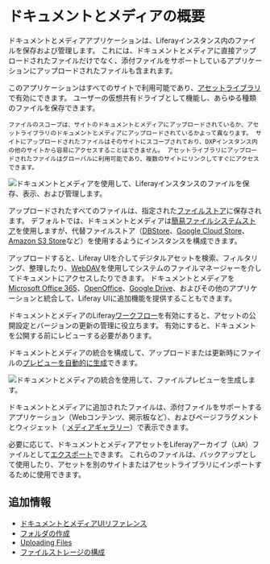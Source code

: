 # ドキュメントとメディアの概要

ドキュメントとメディアアプリケーションは、Liferayインスタンス内のファイルを保存および管理します。 これには、ドキュメントとメディアに直接アップロードされたファイルだけでなく、添付ファイルをサポートしているアプリケーションにアップロードされたファイルも含まれます。

このアプリケーションはすべてのサイトで利用可能であり、[アセットライブラリ](../asset-libraries/asset-libraries-overview.md)で有効にできます。 ユーザーの仮想共有ドライブとして機能し、あらゆる種類のファイルを保存できます。

```{tip}
ファイルのスコープは、サイトのドキュメントとメディアにアップロードされているか、アセットライブラリのドキュメントとメディアにアップロードされているかよって異なります。 サイトにアップロードされたファイルはそのサイトにスコープされており、DXPインスタンス内の他のサイトから容易にアクセスすることはできません。 アセットライブラリにアップロードされたファイルはグローバルに利用可能であり、複数のサイトにリンクしてすぐにアクセスできます。
```

![ドキュメントとメディアを使用して、Liferayインスタンスのファイルを保存、表示、および管理します。](./documents-and-media-overview/images/01.png)

アップロードされたすべてのファイルは、指定された[ファイルストア](../../system-administration/file-storage.md)に保存されます。 デフォルトでは、ドキュメントとメディアは[簡易ファイルシステムストア](../../system-administration/file-storage/other-file-store-types/simple-file-system-store.md)を使用しますが、代替ファイルストア（[DBStore](../../system-administration/file-storage/other-file-store-types/dbstore.md)、[Google Cloud Store](../../system-administration/file-storage/other-file-store-types/google-cloud-storage.md)、[Amazon S3 Store](../../system-administration/file-storage/other-file-store-types/amazon-s3-store.md)など）を使用するようにインスタンスを構成できます。

アップロードすると、Liferay UIを介してデジタルアセットを検索、フィルタリング、整理したり、[WebDAV](./publishing-and-sharing/accessing-documents-with-webdav.md)を使用してシステムのファイルマネージャーを介してドキュメントにアクセスしたりできます。 ドキュメントとメディアを[Microsoft Office 365](./devops/enabling-document-creation-and-editing-with-microsoft-office-365.md)、[OpenOffice](./devops/enabling-openoffice-libreoffice-integration.md)、[Google Drive](./devops/google-drive-integration/enabling-links-to-google-drive-documents.md)、およびその他のアプリケーションと統合して、Liferay UIに追加機能を提供することもできます。

ドキュメントとメディアのLiferay[ワークフロー](../../process-automation/workflow/using-workflows/activating-workflow.md#activating-workflow-for-specific-applications)を有効にすると、アセットの公開設定とバージョンの更新の管理に役立ちます。 有効にすると、ドキュメントを公開する前にレビューする必要があります。

ドキュメントとメディアの統合を構成して、アップロードまたは更新時にファイルの[プレビューを自動的に生成](./devops/configuring-documents-and-media-previews.md)できます。

![ドキュメントとメディアの統合を使用して、ファイルプレビューを生成します。](./documents-and-media-overview/images/02.png)

ドキュメントとメディアに追加されたファイルは、添付ファイルをサポートするアプリケーション（Webコンテンツ、掲示板など）、およびページフラグメントとウィジェット（ [メディアギャラリー](./publishing-and-sharing/publishing-documents.md#using-the-media-gallery-widget.md)）で表示できます。

必要に応じて、ドキュメントとメディアアセットをLiferayアーカイブ（`LAR`）ファイルとして[エクスポート](../../site-building/building-sites/importing-exporting-pages-and-content.md)できます。 これらのファイルは、バックアップとして使用したり、アセットを別のサイトまたはアセットライブラリにインポートするために使用できます。

## 追加情報

* [ドキュメントとメディアUIリファレンス](./documents-and-media-ui-reference.md)
* [フォルダの作成](./uploading-and-managing/creating-folders.md)
* [Uploading Files](./uploading-and-managing/uploading-files.md)
* [ファイルストレージの構成](../../system-administration/file-storage.md)
